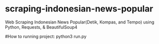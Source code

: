 # scraping-indonesian-news-popular
Web Scraping Indonesian News Popular(Detik, Kompas, and Tempo) using Python, Requests, &amp; BeautifulSoup4

#How to running project:
python3 run.py